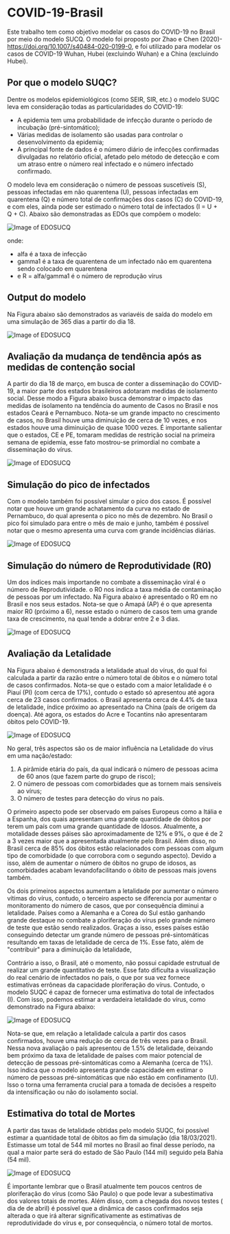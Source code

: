 # COVID-19-Brasil

Este trabalho tem como objetivo modelar os casos do COVID-19 no Brasil por meio do modelo SUCQ. O modelo foi proposto por Zhao e Chen (2020)- https://doi.org/10.1007/s40484-020-0199-0, e foi utilizado para modelar os casos de COVID-19 Wuhan, Hubei (excluindo Wuhan) e a China (excluindo Hubei).

## Por que o modelo SUQC?

Dentre os modelos epidemiológicos (como SEIR, SIR, etc.) o modelo SUQC leva em consideração todas as particularidades do COVID-19:

* A epidemia tem uma probabilidade de infecção durante o período de incubação (pré-sintomático);
* Várias medidas de isolamento são usadas para controlar o desenvolvimento da epidemia; 
* A principal fonte de dados é o número diário de infecções confirmadas divulgadas no relatório oficial, afetado pelo método de detecção e com um atraso entre o número real infectado e o número infectado confirmado. 


O modelo leva em consideração o número de pessoas suscetíveis (S), pessoas infectadas em não quarentena (U), pessoas infectadas em quarentena (Q) e número total de confirmações dos casos (C) do COVID-19, e com eles, ainda pode ser estimado o número total de infectados (I = U + Q + C). Abaixo são demonstradas as EDOs que compõem o modelo: 

![Image of EDOSUCQ](https://github.com/ravellys/COVID-19-Brasil/blob/master/eq_SUCQ.JPG)

onde:
* alfa é a taxa de infecção
* gamma1 é a taxa de quarentena de um infectado não em quarentena sendo colocado em quarentena
* e R = alfa/gamma1 é o número de reprodução vírus

## Output do modelo 
Na Figura abaixo são demonstrados as variavéis de saída do modelo em uma simulação de 365 dias a partir do dia 18.

![Image of EDOSUCQ](https://github.com/ravellys/COVID-19-Brasil/blob/master/COVID-19%20Brasil.png)
  
## Avaliação da mudança de tendência após as medidas de contenção social

A partir do dia 18 de março, em busca de conter a disseminação do COVID-19, a maior parte dos estados brasileiros adotaram medidas de isolamento social. Desse modo a Figura abaixo busca demonstrar o impacto  das medidas de isolamento na tendência do aumento de Casos no Brasil e nos estados Ceará e Pernambuco. Nota-se um grande impacto no crescimento de casos, no Brasil houve uma diminuição de cerca de 10 vezes, e nos estados houve uma diminuição de quase 1000 vezes. É importante salientar que o estados, CE e PE, tomaram medidas de restrição social na primeira semana de epidemia, esse fato mostrou-se primordial no combate a disseminação do vírus.

![Image of EDOSUCQ](https://github.com/ravellys/COVID-19-Brasil/blob/master/cum_cases.png)

## Simulação do pico de infectados

Com o modelo também foi possível simular o pico dos casos. É possível notar que houve um grande achatamento da curva no estado de Pernambuco, do qual apresenta o pico no mês de dezembro. No Brasil o pico foi simulado para entre o mês de maio e junho, também é possível notar que o mesmo apresenta uma curva com grande incidências diárias.

![Image of EDOSUCQ](https://github.com/ravellys/COVID-19-Brasil/blob/master/daily_cases.png)

## Simulação do número de Reprodutividade (R0)

Um dos índices mais importande no combate a disseminação viral é o número de Reprodutividade. o R0 nos indica a taxa média de contaminação de pessoas por um infectado. Na Figura abaixo é apresentado o R0 em no Brasil e nos seus estados. Nota-se que o Amapá (AP) é o que apresenta maior R0 (próximo a 6), nesse estado o número de casos tem uma grande taxa de crescimento, na qual tende a dobrar entre 2 e 3 dias.

![Image of EDOSUCQ](https://github.com/ravellys/COVID-19-Brasil/blob/master/R0.png)

## Avaliação da Letalidade 

Na Figura abaixo é demonstrada a letalidade atual do vírus, do qual foi calculada a partir da razão entre o número total de óbitos e o número total de casos confirmados. Nota-se que o estado com a maior letalidade é o Piauí (PI) (com cerca de 17%), contudo o estado só apresentou até agora cerca de 23 casos confirmados. o Brasil apresenta cerca de 4.4% de taxa de letalidade, índice próximo ao apresentado na China (país de origem da doença). Até agora, os estados do Acre e Tocantins não apresentaram óbitos pelo COVID-19.

![Image of EDOSUCQ](https://github.com/ravellys/COVID-19-Brasil/blob/master/mortality.png)

No geral, três aspectos são os de maior influência na Letalidade do vírus em uma nação/estado:

1. A pirâmide etária do país, da qual indicará o número de pessoas acima de 60 anos (que fazem parte do grupo de risco);
2. O número de pessoas com comorbidades que as tornem mais sensiveis ao vírus;
3. O número de testes para detecção do vírus no país.

O primeiro aspecto pode ser observado em países Europeus como a Itália e a Espanha, dos quais apresentam uma grande quantidade de óbitos por terem um país com uma grande quantidade de Idosos. Atualmente, a motalidade desses páises são aproximadamente de 12% e 9%, o que é de 2 a 3 vezes maior que a apresentada atualmente pelo Brasil. Além disso, no Brasil cerca de 85% dos óbitos estão relacionados com pessoas com algum tipo de comorbidade (o que corrobora com o segundo aspecto). Devido a isso, além de aumentar o número de óbitos no grupo de idosos, as comorbidades acabam levandofacilitando o óbito de pessoas mais jovens também.

Os dois primeiros aspectos aumentam a letalidade por aumentar o número vítimas do vírus, contudo, o terceiro aspecto se diferencia por aumentar o monitoramento do número de casos, que por consequência diminui a letalidade. Países como a Alemanha e a Corea do Sul estão ganhando grande destaque no combate a ploriferação do vírus pelo grande número de teste que estão sendo realizados. Graças a isso, esses países estão conseguindo detectar um grande número de pessoas pré-sintomáticas resultando em taxas de letalidade de cerca de 1%. Esse fato, além de "contribuir" para a diminuição da letalidade,

Contrário a isso, o Brasil, até o momento, não possui capidade estrutual de realizar um grande quantitativo de teste. Esse fato dificulta a visualização do real cenário de infectados no país, o que por sua vez fornece estimativas errôneas da capacidade ploriferação do vírus. Contudo, o modelo SUQC é capaz de fornecer uma estimativa do total de infectados (I). Com isso, podemos estimar a verdadeira letalidade do vírus, como demonstrado na Figura abaixo:

![Image of EDOSUCQ](https://github.com/ravellys/COVID-19-Brasil/blob/master/mortality_real_estimada.png)

Nota-se que, em relação a letalidade calcula a partir dos casos confirmados, houve uma redução de cerca de três vezes para o Brasil. Nessa nova avaliação o país apresentou de 1.5% de letalidade, deixando bem próximo da taxa de letalidade de países com maior potencial de detecção de pessoas pré-sintomáticas como a Alemanha (cerca de 1%). Isso indica que o modelo apresenta grande capacidade em estimar o número de pessoas pré-sintomáticas que não estão em confinamento (U). Isso o torna uma ferramenta crucial para a tomada de decisões a respeito da intensificação ou não do isolamento social. 

## Estimativa do total de Mortes

A partir das taxas de letalidade obtidas pelo modelo SUQC, foi possível estimar a quantidade total de óbitos ao fim da simulação (dia 18/03/2021). Estimasse um total de 544 mil mortes no Brasil ao final desse período, na qual a maior parte será do estado de São Paulo (144 mil) seguido pela Bahia (54 mil). 

![Image of EDOSUCQ](https://github.com/ravellys/COVID-19-Brasil/blob/master/total%20de%20mortes.png)

É importante lembrar que o Brasil atualmente tem poucos centros de ploriferação do vírus (como São Paulo) o que pode levar a subestimativa dos valores totais de mortes. Além disso, com a chegada dos novos testes ( dia de de abril) é possível que a dinâmica de casos confirmados seja alterada o que irá alterar significativamente as estimativas de reprodutividade do vírus e, por consequência, o número total de mortos. 






